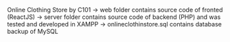 Online Clothing Store by C101
-> web folder contains source code of fronted (ReactJS)
-> server folder contains source code of backend (PHP) and was tested and developed in XAMPP
-> onlineclothinstore.sql contains database backup of MySQL